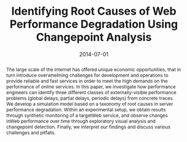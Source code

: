 ---
abstract: The large scale of the Internet has offered unique economic opportunities,
  that in turn introduce overwhelming challenges for development and operations to
  provide reliable and fast services in order to meet the high demands on the performance
  of online services. In this paper, we investigate how performance engineers can
  identify three different classes of externally-visible performance problems (global
  delays, partial delays, periodic delays) from concrete traces. We develop a simulation
  model based on a taxonomy of root causes in server performance degradation. Within
  an experimental setup, we obtain results through synthetic monitoring of a targetWeb
  service, and observe changes inWeb performance over time through exploratory visual
  analysis and changepoint detection. Finally, we interpret our findings and discuss
  various challenges and pitfalls.
authors:
- Jürgen Cito
- Dritan Suljoti
- Philipp Leitner
- Schahram Dustdar
date: '2014-07-01'
featured: false
links:
- name: Publik
  url: https://publik.tuwien.ac.at/showentry.php?ID=230604&lang=2
publication_types:
- '1'
publishDate: '2014-07-01'
title: Identifying Root Causes of Web Performance Degradation Using Changepoint Analysis
url_pdf: ''
---
